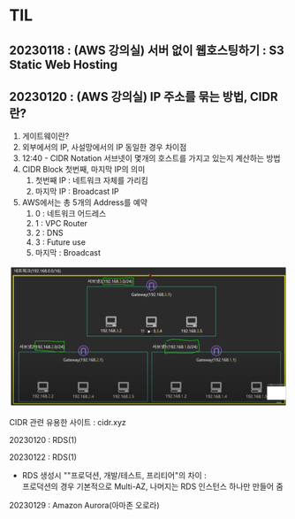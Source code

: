 





# TIL

## 20230118 : (AWS 강의실) 서버 없이 웹호스팅하기 : S3 Static Web Hosting



## 20230120 : (AWS 강의실) IP 주소를 묶는 방법, CIDR란?

1. 게이트웨이란?
2. 외부에서의 IP, 사설망에서의 IP 동일한 경우 차이점
3. 12:40 - CIDR Notation 서브넷이 몇개의 호스트를 가지고 있는지 계산하는 방법
4. CIDR Block 첫번째, 마지막 IP의 의미
   1. 첫번째 IP : 네트워크 자체를 가리킴
   2. 마지막 IP : Broadcast IP
5. AWS에서는 총 5개의 Address를 예약
   1. 0 : 네트워크 어드레스
   2. 1 : VPC Router
   3. 2 : DNS
   4. 3 : Future use
   5. 마지막 : Broadcast

![image-20230120003114849](../../images/2023-01-01-TIL/image-20230120003114849.png)

CIDR 관련 유용한 사이트 : cidr.xyz



20230120 : RDS(1)

20230122 : RDS(1)

- RDS 생성시 ""프로덕션, 개발/테스트, 프리티어"의 차이 :  
  프로덕션의 경우 기본적으로 Multi-AZ, 나머지는 RDS 인스턴스 하나만 만들어 줌 

20230129 : Amazon Aurora(아마존 오로라)
